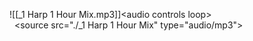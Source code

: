 ![[_1 Harp 1 Hour Mix.mp3]]<audio controls loop>  
  <source src="./_1 Harp 1 Hour Mix" type="audio/mp3"> 
</audio>
